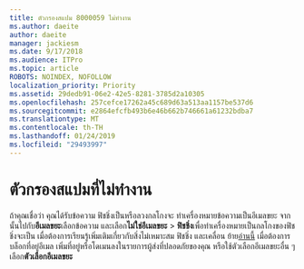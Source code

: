 ```yaml
---
title: ตัวกรองสแปม 8000059 ไม่ทำงาน
ms.author: daeite
author: daeite
manager: jackiesm
ms.date: 9/17/2018
ms.audience: ITPro
ms.topic: article
ROBOTS: NOINDEX, NOFOLLOW
localization_priority: Priority
ms.assetid: 29dedb91-06e2-42e5-8281-3785d2a10305
ms.openlocfilehash: 257cefce17262a45c689d63a513aa1157be537d6
ms.sourcegitcommit: e2864efcfb493b6e46b662b746661a61232bdba7
ms.translationtype: MT
ms.contentlocale: th-TH
ms.lasthandoff: 01/24/2019
ms.locfileid: "29493997"
---
```

# <a name="spam-filter-not-working"></a>ตัวกรองสแปมที่ไม่ทำงาน

ถ้าคุณเชื่อว่า คุณได้รับข้อความ ฟิชชิ่งเป็นหรือลวงกลโกงจะ ทำเครื่องหมายข้อความเป็นอีเมลขยะ จาก นั้นไปกับ**อีเมลขยะ**เลือกข้อความ และเลือก**ไม่ใช่อีเมลขยะ** \> **ฟิชชิ่ง**เพื่อทำเครื่องหมายเป็นกลโกงของฟิชชิ่งจะเป็น เมื่อต้องการเรียนรู้เพิ่มเติมเกี่ยวกับสิ่งไม่เหมาะสม ฟิชชิ่ง และเคลื่อน ย้าย[อ่านนี้](https://support.office.com/article/0d882ea5-eedc-4bed-aebc-079ffa1105a3) เมื่อต้องการบล็อกที่อยู่อีเมล เพิ่มที่อยู่หรือโดเมนลงในรายการผู้ส่งที่ปลอดภัยของคุณ หรือใช้ตัวเลือกอีเมลขยะอื่น ๆ เลือก**ตัวเลือกอีเมลขยะ** 
  

